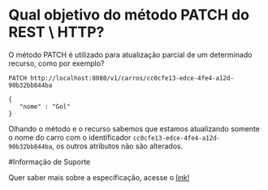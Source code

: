 # Qual objetivo do método PATCH do REST \ HTTP?

O método PATCH é utilizado para atualização parcial de um determinado recurso, como por exemplo?

```
PATCH http://localhost:8080/v1/carros/cc0cfe13-edce-4fe4-a12d-90b32bb844ba

{
   "nome" : "Gol"
}
```

Olhando o método e o recurso sabemos que estamos atualizando somente o nome do carro com o identificador 
`cc0cfe13-edce-4fe4-a12d-90b32bb844ba`, os outros atributos não são alterados.

#Informação de Suporte

Quer saber mais sobre a especificação, acesse o [link!](https://tools.ietf.org/html/rfc5789)